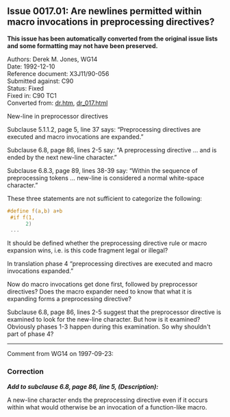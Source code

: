 ## Issue 0017.01: Are newlines permitted within macro invocations in preprocessing directives?

**This issue has been automatically converted from the original issue lists and some formatting may not have been preserved.**

Authors: Derek M. Jones, WG14  
Date: 1992-12-10  
Reference document: X3J11/90-056  
Submitted against: C90  
Status: Fixed  
Fixed in: C90 TC1  
Converted from: [dr.htm](https://www.open-std.org/jtc1/sc22/wg14/www/docs/dr.htm), [dr_017.html](https://www.open-std.org/jtc1/sc22/wg14/www/docs/dr_017.html)

New-line in preprocessor directives

Subclause 5.1.1.2, page 5, line 37 says: “Preprocessing directives are executed
and macro invocations are expanded.”

Subclause 6.8, page 86, lines 2-5 say: “A preprocessing directive ... and is
ended by the next new-line character.”

Subclause 6.8.3, page 89, lines 38-39 say: “Within the sequence of preprocessing
tokens ... new-line is considered a normal white-space character.”

These three statements are not sufficient to categorize the following:

```c
#define f(a,b) a+b
 #if f(1,
      2)
 ...
```

It should be defined whether the preprocessing directive rule or macro expansion
wins, i.e. is this code fragment legal or illegal?

In translation phase 4 “preprocessing directives are executed and macro
invocations expanded.”

Now do macro invocations get done first, followed by preprocessor directives?
Does the macro expander need to know that what it is expanding forms a
preprocessing directive?

Subclause 6.8, page 86, lines 2-5 suggest that the preprocessor directive is
examined to look for the new-line character. But how is it examined? Obviously
phases 1-3 happen during this examination. So why shouldn't part of phase 4?

---

Comment from WG14 on 1997-09-23:

### Correction

***Add to subclause 6.8, page 86, line 5, (Description):***

A new-line character ends the preprocessing directive even if it occurs within
what would otherwise be an invocation of a function-like macro.
